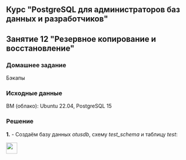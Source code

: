 ## Курс "PostgreSQL для администраторов баз данных и разработчиков"

## Занятие 12 "Резервное копирование и восстановление"

### Домашнее задание
Бэкапы

### Исходные данные
ВМ (облако): Ubuntu 22.04, PostgreSQL 15

### Решение

**1.** - Создаём базу данных _otusdb_, схему _test_schema_ и таблицу _test_:




















<code><img height="30" src="https://cdn.jsdelivr.net/npm/simple-icons@3.13.0/icons/postgresql.svg"></code>
